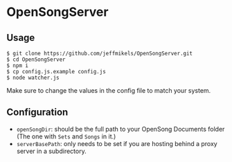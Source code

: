 # OpenSongServer

## Usage

```
$ git clone https://github.com/jeffmikels/OpenSongServer.git
$ cd OpenSongServer
$ npm i
$ cp config.js.example config.js
$ node watcher.js
```

Make sure to change the values in the config file to match your system.

## Configuration

-   `openSongDir`: should be the full path to your OpenSong Documents folder (The one with `Sets` and `Songs` in it.)
-   `serverBasePath`: only needs to be set if you are hosting behind a proxy server in a subdirectory.
